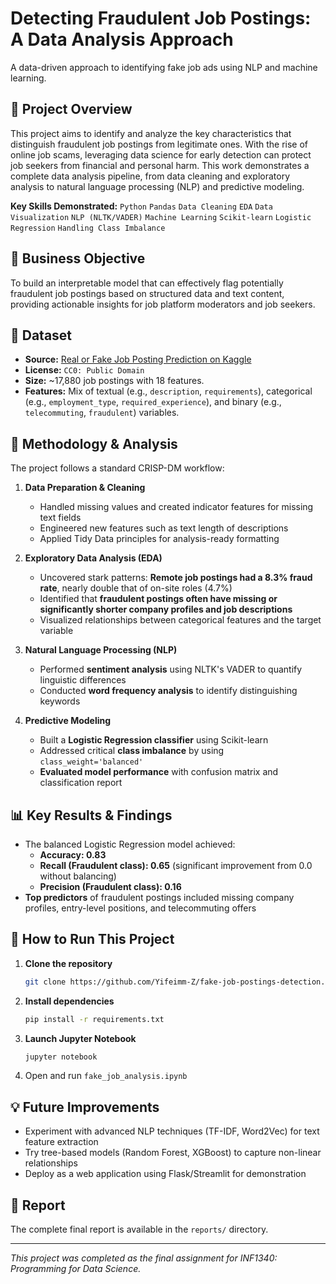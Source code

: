 # Detecting Fraudulent Job Postings: A Data Analysis Approach
A data-driven approach to identifying fake job ads using NLP and machine learning.

## 📖 Project Overview
This project aims to identify and analyze the key characteristics that distinguish fraudulent job postings from legitimate ones. With the rise of online job scams, leveraging data science for early detection can protect job seekers from financial and personal harm. This work demonstrates a complete data analysis pipeline, from data cleaning and exploratory analysis to natural language processing (NLP) and predictive modeling.

**Key Skills Demonstrated:** `Python` `Pandas` `Data Cleaning` `EDA` `Data Visualization` `NLP (NLTK/VADER)` `Machine Learning` `Scikit-learn` `Logistic Regression` `Handling Class Imbalance`

## 🎯 Business Objective
To build an interpretable model that can effectively flag potentially fraudulent job postings based on structured data and text content, providing actionable insights for job platform moderators and job seekers.

## 📁 Dataset
- **Source:** [Real or Fake Job Posting Prediction on Kaggle](https://www.kaggle.com/datasets/shivamb/real-or-fake-fake-jobposting-prediction)
- **License:** `CC0: Public Domain`
- **Size:** ~17,880 job postings with 18 features.
- **Features:** Mix of textual (e.g., `description`, `requirements`), categorical (e.g., `employment_type`, `required_experience`), and binary (e.g., `telecommuting`, `fraudulent`) variables.

## 🔬 Methodology & Analysis
The project follows a standard CRISP-DM workflow:

1.  **Data Preparation & Cleaning**
    - Handled missing values and created indicator features for missing text fields
    - Engineered new features such as text length of descriptions
    - Applied Tidy Data principles for analysis-ready formatting

2.  **Exploratory Data Analysis (EDA)**
    - Uncovered stark patterns: **Remote job postings had a 8.3% fraud rate**, nearly double that of on-site roles (4.7%)
    - Identified that **fraudulent postings often have missing or significantly shorter company profiles and job descriptions**
    - Visualized relationships between categorical features and the target variable

3.  **Natural Language Processing (NLP)**
    - Performed **sentiment analysis** using NLTK's VADER to quantify linguistic differences
    - Conducted **word frequency analysis** to identify distinguishing keywords

4.  **Predictive Modeling**
    - Built a **Logistic Regression classifier** using Scikit-learn
    - Addressed critical **class imbalance** by using `class_weight='balanced'`
    - **Evaluated model performance** with confusion matrix and classification report

## 📊 Key Results & Findings
- The balanced Logistic Regression model achieved:
  - **Accuracy: 0.83**
  - **Recall (Fraudulent class): 0.65** (significant improvement from 0.0 without balancing)
  - **Precision (Fraudulent class): 0.16**
- **Top predictors** of fraudulent postings included missing company profiles, entry-level positions, and telecommuting offers

## 🚀 How to Run This Project
1.  **Clone the repository**
    ```bash
    git clone https://github.com/Yifeimm-Z/fake-job-postings-detection.git
    ```
2.  **Install dependencies**
    ```bash
    pip install -r requirements.txt
    ```
3.  **Launch Jupyter Notebook**
    ```bash
    jupyter notebook
    ```
4.  Open and run `fake_job_analysis.ipynb`

## 💡 Future Improvements
- Experiment with advanced NLP techniques (TF-IDF, Word2Vec) for text feature extraction
- Try tree-based models (Random Forest, XGBoost) to capture non-linear relationships
- Deploy as a web application using Flask/Streamlit for demonstration

## 📄 Report
The complete final report is available in the `reports/` directory.

---
*This project was completed as the final assignment for INF1340: Programming for Data Science.*

